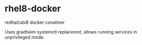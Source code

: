 # rhel8-docker

redhat/ubi8 docker conatiner 

Uses gradheim systemctl replacemnt, allows running services in unprivileged mode. 
